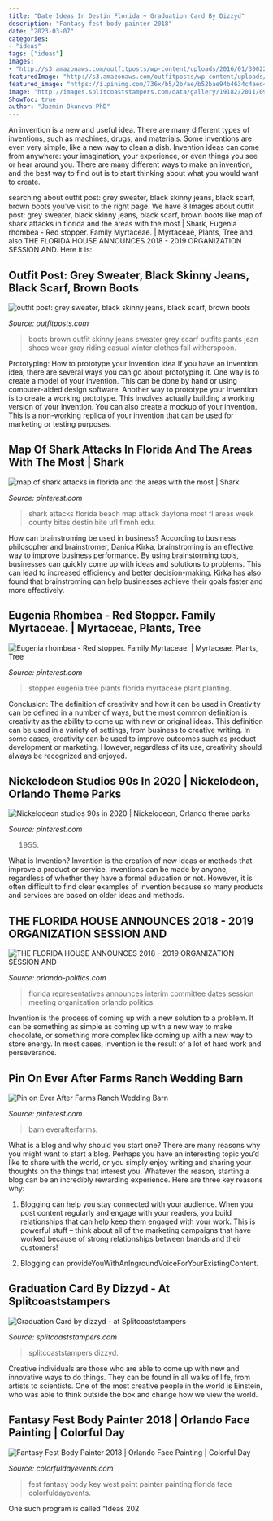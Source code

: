 ```yaml
---
title: "Date Ideas In Destin Florida ~ Graduation Card By Dizzyd"
description: "Fantasy fest body painter 2018"
date: "2023-03-07"
categories:
- "ideas"
tags: ["ideas"]
images:
- "http://s3.amazonaws.com/outfitposts/wp-content/uploads/2016/01/30022201/03ca4-greysweater.jpg?w=130"
featuredImage: "http://s3.amazonaws.com/outfitposts/wp-content/uploads/2016/01/30022201/03ca4-greysweater.jpg?w=130"
featured_image: "https://i.pinimg.com/736x/b5/2b/ae/b52bae94b4634c4aed493c157c5fc5fa.jpg"
image: "http://images.splitcoaststampers.com/data/gallery/19182/2011/09/18/100_3207_by_dizzyd.JPG"
ShowToc: true
author: "Jazmin Okuneva PhD"
---
```



An invention is a new and useful idea. There are many different types of inventions, such as machines, drugs, and materials. Some inventions are even very simple, like a new way to clean a dish. Invention ideas can come from anywhere: your imagination, your experience, or even things you see or hear around you. There are many different ways to make an invention, and the best way to find out is to start thinking about what you would want to create.

	

		
searching about outfit post: grey sweater, black skinny jeans, black scarf, brown boots you've visit to the right page. We have 8 Images about outfit post: grey sweater, black skinny jeans, black scarf, brown boots like map of shark attacks in florida and the areas with the most | Shark, Eugenia rhombea - Red stopper. Family Myrtaceae. | Myrtaceae, Plants, Tree and also THE FLORIDA HOUSE ANNOUNCES 2018 - 2019 ORGANIZATION SESSION AND. Here it is:
		
    
## Outfit Post: Grey Sweater, Black Skinny Jeans, Black Scarf, Brown Boots

<img loading=lazy src="http://s3.amazonaws.com/outfitposts/wp-content/uploads/2016/01/30022201/03ca4-greysweater.jpg?w=130" onerror="this.onerror=null;this.src='https://tse3.mm.bing.net/th?id=OIP.e0j-1aqzYmfonj6h8n7HYQHaRH&amp;pid=15.1';" alt="outfit post: grey sweater, black skinny jeans, black scarf, brown boots">

_Source: outfitposts.com_

>boots brown outfit skinny jeans sweater grey scarf outfits pants jean shoes wear gray riding casual winter clothes fall witherspoon. 

	

Prototyping: How to prototype your invention idea
If you have an invention idea, there are several ways you can go about prototyping it. One way is to create a model of your invention. This can be done by hand or using computer-aided design software. Another way to prototype your invention is to create a working prototype. This involves actually building a working version of your invention. You can also create a mockup of your invention. This is a non-working replica of your invention that can be used for marketing or testing purposes.

    
## Map Of Shark Attacks In Florida And The Areas With The Most | Shark

<img loading=lazy src="https://i.pinimg.com/736x/64/fe/e8/64fee839dc469154185431288c392b47--shark-bites-shark-attacks.jpg" onerror="this.onerror=null;this.src='https://tse2.mm.bing.net/th?id=OIP.Nry7C0ZUDjiAVhofv7almQEsDA&amp;pid=15.1';" alt="map of shark attacks in florida and the areas with the most | Shark">

_Source: pinterest.com_

>shark attacks florida beach map attack daytona most fl areas week county bites destin bite ufl flmnh edu. 

	

How can brainstroming be used in business?
According to business philosopher and brainstromer, Danica Kirka, brainstroming is an effective way to improve business performance. By using brainstorming tools, businesses can quickly come up with ideas and solutions to problems. This can lead to increased efficiency and better decision-making. Kirka has also found that brainstroming can help businesses achieve their goals faster and more effectively.

    
## Eugenia Rhombea - Red Stopper. Family Myrtaceae. | Myrtaceae, Plants, Tree

<img loading=lazy src="https://i.pinimg.com/736x/b5/2b/ae/b52bae94b4634c4aed493c157c5fc5fa.jpg" onerror="this.onerror=null;this.src='https://tse1.mm.bing.net/th?id=OIP.UMNM6V9DyD5AqaeuvSnMaAHaLO&amp;pid=15.1';" alt="Eugenia rhombea - Red stopper. Family Myrtaceae. | Myrtaceae, Plants, Tree">

_Source: pinterest.com_

>stopper eugenia tree plants florida myrtaceae plant planting. 

	

Conclusion: The definition of creativity and how it can be used in
Creativity can be defined in a number of ways, but the most common definition is creativity as the ability to come up with new or original ideas. This definition can be used in a variety of settings, from business to creative writing. In some cases, creativity can be used to improve outcomes such as product development or marketing. However, regardless of its use, creativity should always be recognized and enjoyed.

    
## Nickelodeon Studios 90s In 2020 | Nickelodeon, Orlando Theme Parks

<img loading=lazy src="https://i.pinimg.com/736x/9a/c3/e8/9ac3e870b527242653241c862c924070.jpg" onerror="this.onerror=null;this.src='https://tse4.mm.bing.net/th?id=OIP.NNlLNK-7U7nva_ZE4Cy2YAHaFl&amp;pid=15.1';" alt="Nickelodeon studios 90s in 2020 | Nickelodeon, Orlando theme parks">

_Source: pinterest.com_

>1955. 

	

What is Invention?
Invention is the creation of new ideas or methods that improve a product or service. Inventions can be made by anyone, regardless of whether they have a formal education or not. However, it is often difficult to find clear examples of invention because so many products and services are based on older ideas and methods.

    
## THE FLORIDA HOUSE ANNOUNCES 2018 - 2019 ORGANIZATION SESSION AND

<img loading=lazy src="https://orlando-politics.com/wp-content/uploads/2018/10/FHR.jpg" onerror="this.onerror=null;this.src='https://tse3.mm.bing.net/th?id=OIP.Rh-K7YO7WWuCEgXX8TNPCgHaHa&amp;pid=15.1';" alt="THE FLORIDA HOUSE ANNOUNCES 2018 - 2019 ORGANIZATION SESSION AND">

_Source: orlando-politics.com_

>florida representatives announces interim committee dates session meeting organization orlando politics. 

	

Invention is the process of coming up with a new solution to a problem. It can be something as simple as coming up with a new way to make chocolate, or something more complex like coming up with a new way to store energy. In most cases, invention is the result of a lot of hard work and perseverance.

    
## Pin On Ever After Farms Ranch Wedding Barn

<img loading=lazy src="https://i.pinimg.com/originals/52/fd/da/52fdda6b6a3cbe6911f1acdac26d5677.jpg" onerror="this.onerror=null;this.src='https://tse3.mm.bing.net/th?id=OIP.4QOv3j6i58MloyyHJMIJdgHaLG&amp;pid=15.1';" alt="Pin on Ever After Farms Ranch Wedding Barn">

_Source: pinterest.com_

>barn everafterfarms. 

	

What is a blog and why should you start one?
There are many reasons why you might want to start a blog. Perhaps you have an interesting topic you’d like to share with the world, or you simply enjoy writing and sharing your thoughts on the things that interest you. Whatever the reason, starting a blog can be an incredibly rewarding experience. Here are three key reasons why: 
1) Blogging can help you stay connected with your audience. When you post content regularly and engage with your readers, you build relationships that can help keep them engaged with your work. This is powerful stuff – think about all of the marketing campaigns that have worked because of strong relationships between brands and their customers! 

2) Blogging can provideYouWithAnIngroundVoiceForYourExistingContent.

    
## Graduation Card By Dizzyd - At Splitcoaststampers

<img loading=lazy src="http://images.splitcoaststampers.com/data/gallery/19182/2011/09/18/100_3207_by_dizzyd.JPG" onerror="this.onerror=null;this.src='https://tse1.mm.bing.net/th?id=OIP.uPdojYHyfxLZvDX9RStW5wHaFW&amp;pid=15.1';" alt="Graduation Card by dizzyd - at Splitcoaststampers">

_Source: splitcoaststampers.com_

>splitcoaststampers dizzyd. 

	

Creative individuals are those who are able to come up with new and innovative ways to do things. They can be found in all walks of life, from artists to scientists. One of the most creative people in the world is Einstein, who was able to think outside the box and change how we view the world.

    
## Fantasy Fest Body Painter 2018 | Orlando Face Painting | Colorful Day

<img loading=lazy src="https://colorfuldayevents.com/wp-content/florida-face-painter/fantasy-fest/fantasy-fest-body-paint-ideas-2016.jpg" onerror="this.onerror=null;this.src='https://tse2.mm.bing.net/th?id=OIP.c4IL8dJbiY_QJH3ZEKrnhgAAAA&amp;pid=15.1';" alt="Fantasy Fest Body Painter 2018 | Orlando Face Painting | Colorful Day">

_Source: colorfuldayevents.com_

>fest fantasy body key west paint painter painting florida face colorfuldayevents. 

	

One such program is called "Ideas 202

